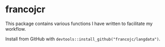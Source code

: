 # francojcr

This package contains various functions I have written to facilitate my workflow.

Install from GitHub with `devtools::install_github("francojc/langdata")`.
